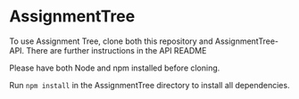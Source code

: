 # AssignmentTree

To use Assignment Tree, clone both this repository and AssignmentTree-API.
There are further instructions in the API README

Please have both Node and npm installed before cloning.

Run ```npm install``` in the AssignmentTree directory to install all dependencies.
